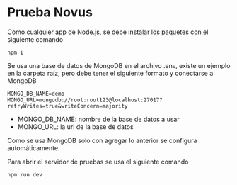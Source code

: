 # Prueba Novus

Como cualquier app de Node.js, se debe instalar los paquetes con el siguiente comando

```
npm i
```

Se usa una base de datos de MongoDB en el archivo .env, existe un ejemplo en la carpeta raíz, pero debe tener el siguiente formato y conectarse a MongoDB

```
MONGO_DB_NAME=demo
MONGO_URL=mongodb://root:root123@localhost:27017?retryWrites=true&writeConcern=majority
```

- MONGO_DB_NAME: nombre de la base de datos a usar
- MONGO_URL: la url de la base de datos

Como se usa MongoDB solo con agregar lo anterior se configura automáticamente.

Para abrir el servidor de pruebas se usa el siguiente comando

```
npm run dev
```
